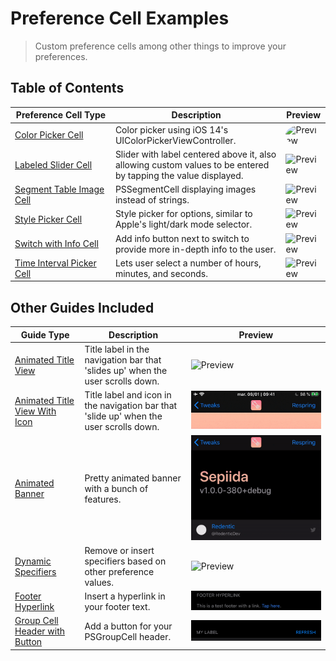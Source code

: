 # Preference Cell Examples
> Custom preference cells among other things to improve your preferences.

## Table of Contents
| Preference&nbsp;Cell&nbsp;Type | Description | Preview |
| ------------------------------ | ----------- | ------- |
| [Color Picker Cell](Color%20Picker%20Cell) | Color picker using iOS 14's UIColorPickerViewController. | <img src="Color Picker Cell/preview.png" alt="Preview" style="border-radius:50%"> |
| [Labeled Slider Cell](Labeled%20Slider%20Cell) | Slider with label centered above it, also allowing custom values to be entered by tapping the value displayed. | <img src="Labeled Slider Cell/preview.png" alt="Preview"> |
| [Segment Table Image Cell](Segment%20Table%20Image%20Cell) | PSSegmentCell displaying images instead of strings. | <img src="Segment Table Image Cell/preview.png" alt="Preview"> |
| [Style Picker Cell](Style%20Picker%20Cell) | Style picker for options, similar to Apple's light/dark mode selector. | <img src="Style Picker Cell/preview.png" alt="Preview"> |
| [Switch with Info Cell](Switch%20with%20Info%20Cell) | Add info button next to switch to provide more in-depth info to the user. | <img src="Switch with Info Cell/preview.png" alt="Preview"> |
| [Time Interval Picker Cell](Time%20Interval%20Picker%20Cell) | Lets user select a number of hours, minutes, and seconds. | <img src="Time Interval Picker Cell/preview.png" alt="Preview"> |

<!-- Preview size: 1125x168 -->
<!-- | [EXAMPLE]() | DESCRIPTION | <img src="EXAMPLE/preview.png" alt="Preview"> | -->

## Other Guides Included
| Guide&nbsp;Type | Description | Preview |
| --------------- | ----------- | ------- |
| [Animated Title View](Animated%20Title%20View) | Title label in the navigation bar that 'slides up' when the user scrolls down. | <img src="Animated Title View/preview.gif" alt="Preview" width="488"> |
| [Animated Title View With Icon](Animated%20Title%20View) | Title label and icon in the navigation bar that 'slide up' when the user scrolls down. | <img src="Animated Title View/with_icon.gif" alt="Preview" width="488"> |
| [Animated Banner](Animated%20Banner) | Pretty animated banner with a bunch of features. | <img src="Animated Banner/images/showcase.gif" alt="Preview" width="488"> |
| [Dynamic Specifiers](Dynamic%20Specifiers) | Remove or insert specifiers based on other preference values. | <img src="Dynamic Specifiers/preview.gif" alt="Preview" width="488"> |
| [Footer Hyperlink](Footer%20Hyperlink) | Insert a hyperlink in your footer text. | <img src="Footer Hyperlink/preview.png" alt="Preview"> |
| [Group Cell Header with Button](Group%20Cell%20Header%20with%20Button) | Add a button for your PSGroupCell header. | <img src="Group Cell Header with Button/preview.jpeg" alt="Preview"> |

<!-- Preview size: 886x216 -->
<!-- | [EXAMPLE]() | DESCRIPTION | <img src="EXAMPLE/preview.gif" alt="Preview" width="488"> | -->
